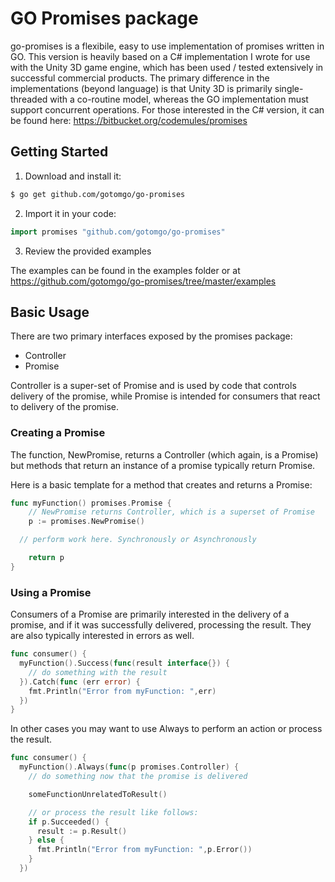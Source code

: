 # GO Promises package

go-promises is a flexibile, easy to use implementation of promises written in GO. This version is heavily based on a C# implementation I wrote for use with the Unity 3D game engine, which has been used / tested extensively in successful commercial products. The primary difference in the implementations (beyond language) is that Unity 3D is primarily single-threaded with a co-routine model, whereas the GO implementation must support concurrent operations. For those interested in the C# version, it can be found here: https://bitbucket.org/codemules/promises

## Getting Started

1. Download and install it:

```sh
$ go get github.com/gotomgo/go-promises
```

2. Import it in your code:

```go
import promises "github.com/gotomgo/go-promises"
```

3. Review the provided examples

The examples can be found in the examples folder or at https://github.com/gotomgo/go-promises/tree/master/examples

## Basic Usage
There are two primary interfaces exposed by the promises package:
* Controller
* Promise

Controller is a super-set of Promise and is used by code that controls delivery of the promise, while
Promise is intended for consumers that react to delivery of the promise.

### Creating a Promise
The function, NewPromise, returns a Controller (which again, is a Promise) but methods that return an instance of a promise typically return Promise.

Here is a basic template for a method that creates and returns a Promise:

```go
func myFunction() promises.Promise {
	// NewPromise returns Controller, which is a superset of Promise
	p := promises.NewPromise()

  // perform work here. Synchronously or Asynchronously

	return p
}
```

### Using a Promise

Consumers of a Promise are primarily interested in the delivery of a promise, and if it was successfully delivered, processing the result. They are also typically interested in errors as well.

```go
func consumer() {
  myFunction().Success(func(result interface{}) {
    // do something with the result
  }).Catch(func (err error) {
    fmt.Println("Error from myFunction: ",err)
  })
}
```

In other cases you may want to use Always to perform an action or process the result.

```go
func consumer() {
  myFunction().Always(func(p promises.Controller) {
    // do something now that the promise is delivered

    someFunctionUnrelatedToResult()

    // or process the result like follows:
    if p.Succeeded() {
      result := p.Result()
    } else {
      fmt.Println("Error from myFunction: ",p.Error())
    }
  })
```

